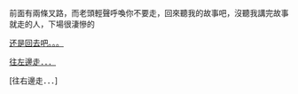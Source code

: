 前面有兩條叉路，而老頭輕聲呼喚你不要走，回來聽我的故事吧，沒聽我講完故事就走的人，下場很淒慘的

[还是回去吧。。。](../NewWorld.md)

[往左邊走．．．](/LeftTurn.md)

[往右邊走．．．]
